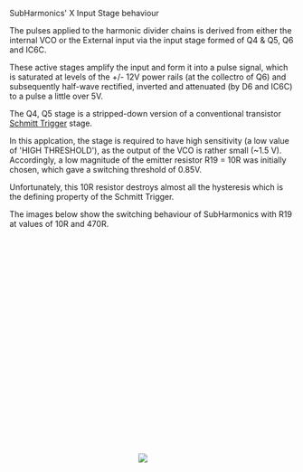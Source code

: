 SubHarmonics' X Input Stage behaviour

The pulses applied to the harmonic divider chains is derived from either the internal VCO or the External input 
via the input stage formed of Q4 & Q5, Q6 and IC6C.

These active stages amplify the input and form it into a pulse signal, which is saturated at levels of the +/- 12V 
power rails (at the collectro of Q6) and subsequently half-wave rectified, inverted and attenuated (by D6 and IC6C)
to a pulse a little over 5V.

The Q4, Q5 stage is a stripped-down version of a conventional transistor [Schmitt Trigger](https://en.wikipedia.org/wiki/Schmitt_trigger) stage. 

In this applcation, the stage is required to have high sensitivity (a low value of 'HIGH THRESHOLD'), as the output 
of the VCO is rather small (~1.5 V). Accordingly, a low magnitude of the emitter resistor R19 = 10R was initially 
chosen, which gave a switching threshold of 0.85V.

Unfortunately, this 10R resistor destroys almost all the hysteresis which is the defining property of the Schmitt Trigger.

The images below show the switching behaviour of SubHarmonics with R19 at values of 10R and 470R.

<p width=100%, align="center">
<img height="100",src="Original%20Switching%20Labelled.png" &nbsp &nbsp &nbsp &nbsp<img height="100", src="Modified%20Switching%20Labelled.png"> &nbsp &nbsp &nbsp &nbsp<img height="400"> 
</p>

